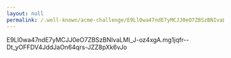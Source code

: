 ```yaml
---
layout: null
permalink: /.well-known/acme-challenge/E9Ll0wa47ndE7yMCJJ0eO7ZBSzBNIvaLMI_J-oz4xgA.html
---
```


E9Ll0wa47ndE7yMCJJ0eO7ZBSzBNIvaLMI_J-oz4xgA.mg1jqfr--Dt_yOFFDV4JddJaOn64qrs-JZZ8pXk6vJo
